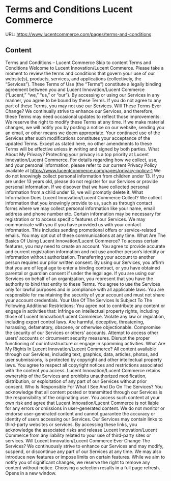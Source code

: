 # Terms and Conditions  Lucent Commerce

URL: https://www.lucentcommerce.com/pages/terms-and-conditions

## Content

Terms and Conditions
 – Lucent Commerce
Skip to content
Terms and Conditions
Welcome to Lucent Innovation/Lucent Commerce. Please take a moment to review the terms and conditions that govern your use of our website(s), products, services, and applications (collectively, the “Services”).
These Terms of Use (the “Terms”) constitute a legally binding agreement between you and Lucent Innovation/Lucent Commerce (“Lucent,” “we,” “us,” or “our”). By accessing or using our Services in any manner, you agree to be bound by these Terms. If you do not agree to any part of these Terms, you may not use our Services.
Will These Terms Ever Change?
We continually strive to enhance our Services, and therefore, these Terms may need occasional updates to reflect those improvements. We reserve the right to modify these Terms at any time. If we make material changes, we will notify you by posting a notice on our website, sending you an email, or other means we deem appropriate.
Your continued use of the Services after such modifications constitutes your acceptance of the updated Terms. Except as stated here, no other amendments to these Terms will be effective unless in writing and signed by both parties.
What About My Privacy?
Protecting your privacy is a top priority at Lucent Innovation/Lucent Commerce. For details regarding how we collect, use, and your personal information, please refer to our current Privacy Policy available at
https://www.lucentcommerce.com/pages/privacy-policy-1
We do not knowingly collect personal information from children under 13. If you are under 13 years old, please do not register for our Services or provide personal information. If we discover that we have collected personal information from a child under 13, we will promptly delete it.
What Information Does Lucent Innovation/Lucent Commerce Collect?
We collect information that you knowingly provide to us, such as through contact forms where we may collect personal information like your name, email address and phone number etc. Certain information may be necessary for registration or to access specific features of our Services.
We may communicate with you if you have provided us with your contact information. This includes sending promotional offers or service-related emails. You may opt out of these communications at any time.
What Are The Basics Of Using Lucent Innovation/Lucent Commerce?
To access certain features, you may need to create an account. You agree to provide accurate and current registration information and not use another person’s identity or information without authorization. Transferring your account to another person requires our prior written consent.
By using our Services, you affirm that you are of legal age to enter a binding contract, or you have obtained parental or guardian consent if under the legal age. If you are using our Services on behalf of an organization, you represent that you have the authority to bind that entity to these Terms.
You agree to use the Services only for lawful purposes and in compliance with all applicable laws. You are responsible for maintaining the security of your account and must not share your account credentials.
Your Use Of The Services Is Subject To The Following Additional Restrictions:
You agree not to contribute any content or engage in activities that:
Infringe on intellectual property rights, including those of Lucent Innovation/Lucent Commerce.
Violate any law or regulation, including export control laws.
Are harmful, deceptive, threatening, harassing, defamatory, obscene, or otherwise objectionable.
Compromise the security of our Services or others’ accounts.
Attempt to access other users’ accounts or circumvent security measures.
Disrupt the proper functioning of our infrastructure or engage in spamming activities.
What Are My Rights In Lucent Innovation/Lucent Commerce?
All content available through our Services, including text, graphics, data, articles, photos, and user submissions, is protected by copyright and other intellectual property laws. You agree to respect all copyright notices and restrictions associated with the content you access.
Lucent Innovation/Lucent Commerce retains ownership of the Services and prohibits unauthorized modification, distribution, or exploitation of any part of our Services without prior consent.
Who Is Responsible For What I See And Do On The Services?
You acknowledge that all content posted or transmitted through our Services is the responsibility of the originating user. You access such content at your own risk and agree that Lucent Innovation/Lucent Commerce is not liable for any errors or omissions in user-generated content.
We do not monitor or endorse user-generated content and cannot guarantee the accuracy or identity of users accessing our Services.
Our Services may contain links to third-party websites or services. By accessing these links, you acknowledge the associated risks and release Lucent Innovation/Lucent Commerce from any liability related to your use of third-party sites or services.
Will Lucent Innovation/Lucent Commerce Ever Change The Services?
We continuously strive to enhance our Services and may modify, suspend, or discontinue any part of our Services at any time. We may also introduce new features or impose limits on certain features. While we aim to notify you of significant changes, we reserve the right to remove any content without notice.
Choosing a selection results in a full page refresh.
Opens in a new window.
